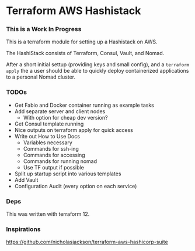 # Terraform AWS Hashistack

### This is a Work In Progress

This is a terraform module for setting up a Hashistack on AWS.

The HashiStack consists of Terraform, Consul, Vault, and Nomad.

After a short initial settup (providing keys and small config), and
a `terraform apply` the a user should be able to quickly deploy
containerized applications to a personal Nomad cluster.

### TODOs

- Get Fabio and Docker container running as example tasks
- Add separate server and client nodes
  - With option for cheap dev version?
- Get Consul template running
- Nice outputs on terraform apply for quick
  access
- Write out How to Use Docs
  - Variables necessary
  - Commands for ssh-ing
  - Commands for accessing
  - Commands for running nomad
  - Use TF output if possible
- Split up startup script into various templates
- Add Vault
- Configuration Audit (every option on each service)

### Deps

This was written with terraform 12.

### Inspirations

https://github.com/nicholasjackson/terraform-aws-hashicorp-suite
